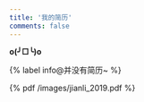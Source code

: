 ```yaml
---
title: '我的简历'
comments: false
---
```



**o(╯□╰)o**

{% label info@并没有简历~ %} 

{% pdf /images/jianli_2019.pdf %}
